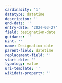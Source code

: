 ```yaml
---
cardinality: '1'
datatype: datetime
description: ''
end-date: ''
entry-date: '2024-03-27'
field: designation-date
guidance: ''
hint: ''
name: Designation date
parent-field: datetime
replacement-field: ''
start-date: ''
typology: value
uri-template: ''
wikidata-property: ''
---
```

